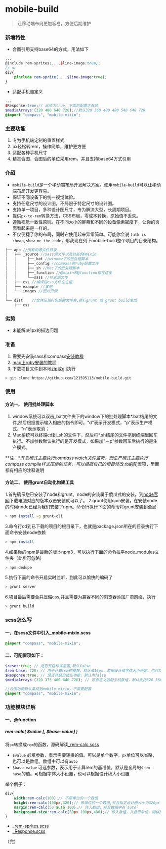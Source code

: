 # mobile-build
> 让移动端布局更加容易，方便后期维护

### 新增特性

- 合图引用支持base64的方式，用法如下

```scss
...
@include rem-sprites(...,$line-image:true);
// or
div{
    @include rem-sprite(...,$line-image:true);
}
```

- 适配手机自定义

```scss
...
$Response:true;// 此项为true，下面的配置才有效
$mediaArrays:(320 480 640 720);//默认320 360 400 480 540 640 720
@import "compass", "mobile-mixin";
```
### 主要功能
>
1. 专为手机端定制的重置样式
2. px轻松转rem，操作简单，维护更方便
3. 适配各种手机尺寸
4. 精灵合图，合图后的单位采用rem，并且支持base64方式引用

### 介绍
>
- `mobile-build`是一个移动端布局开发解决方案。使用`mobile-build`可以让移动端布局开发更容易。
- 保证不同设备下的统一视觉体验。
- 支持任意尺寸的设计图，不局限于特定尺寸的设计图。
- 支持单一项目，多种设计图尺寸，专为解决大型，长周期项目。
- 提供`px-to-rem`转换方法，CSS布局，零成本转换，原始值不丢失。
- 遵循视觉一致性原则。在不同大小的屏幕和不同的设备像素密度下，让你的页面看起来是一样的。
- 不仅便捷了你的布局，同时它使用起来异常简单。可能你会说 `talk is cheap,show me the code`，那我现在列下mobile-build整个项目的目录结构。

```javascript
├── app	//所有的源文件目录
│   ├── _source //sass源文件以及封装的@mixin
│   │     ├──_bat //window下的批处理脚本
│   │     ├──_config //compass的ruby配置文件
│   │     ├──_sh //Mac下的批处理脚本
│   │     ├──_function //@mixin和@function都在这里
│   │     └──sass //样式源文件
│   ├── css //编译后css文件在这里
│   ├── example //案例
│   └── images //图片资源
│
└── dist	//文件压缩打包后的文件夹,执行grunt 或 grunt build生成
    ├── css
```

### 劣势
>
- 未能解决1px的描边问题

### 准备
>
1. 需要先安装sass和compass[安装教程](http://www.w3cplus.com/sassguide/install.html)
2. [mac上ruby安装的教程](http://itcourses.cs.unh.edu/assets/docs/704/reports/fall11/Ruby%20on%20Rails%20Tutorial%20-%20Eric%20Callan.pdf)
3. 下载项目文件到本地[zip](https://github.com/121595113/mobile-build/releases)或git执行
```bash
> git clone https://github.com/121595113/mobile-build.git
```

### 使用

#### 方法一、 使用批处理脚本
>
1. window系统可以双击_bat文件夹下的window下的批处理脚本*.bat结尾的文件,然后根据提示输入相应的指令即可。"d"表示开发模式，"p"表示生产模式，"n"表示取消；
2. Mac系统可以终端cd到_sh的文件下，然后将*.sh结尾的文件拖到终端里回车执行。不加参数默认执行的是开发模式，如果加"－p"参数回车后执行的是生产模式。

**注：**开发模式主要执行compass watch文件监听，而生产模式主要执行compass compile样式压缩的任务，可以根据自己的项目修改*.rb的配置项，里面都有相应的注释说明

#### 方法二、 使用grunt自动化构建工具
>
1.首先确保您已安装了node和grunt。node的安装属于傻瓜式的安装，到[node官网](https://nodejs.org/en/)下载电脑对应的版本双击安装就可以了。
2.grunt使用npm安装，在安装node的时候node已经为我们安装了npm。命令行执行下面的命令将grunt安装到全局
```bash
> npm install -g grunt-cli
```
>
3.命令行cd到已下载的项目的根目录下，也就是package.json所在的目录执行下面命令安装node依赖
```bash
> npm install
```
>
4.如果你的npm是最新的版本npm3，可以执行下面的命令拉平node_modules文件夹（此步可忽略）
```bash
> npm dedupe
```
>
5.执行下面的命令开启实时监听，到此可以愉快的编码了
```bash
> grunt server
```
>
6.项目最后需要合并压缩css,并且需要为兼容不同的浏览器添加厂商前缀，执行
```bash
> grunt build
```

### scss怎么写

#### 一、在scss文件中引入_mobile-mixin.scss

```scss
@import "compass", "mobile-mixin";
```

#### 二、可配置项如下：

```scss
$reset:true; // 是否开启样式重置,默认false
$rem-base: 720; // 用于计算rem的基数，默认值16px，依据设计稿字体大小而定。也可以根据设计搞的宽度来定，如：320 480 640 720 750，但不仅限与此。字体大小与设计稿的对应关系12:320 18:480 24:640 27:720。
$Response:true; // 是否开启自适应功能，默认为false
$mediaArrays:(320 375 480 640 720); // 可自定义适配手机数组，默认支持320 360 400 480 540 640 720的手机

//合图功能默认集成到mobile-mixin，不需要配置
@import "compass", "mobile-mixin";
```

### 功能模块详解

#### 一、@function

##### rem-calc( $value [, $base-value] )
> 
将`px`转换成`rem`的函数，源码解读[_rem-calc.scss](https://github.com/121595113/mobile-build/wiki/rem-calc)
- `$value` 必填参数，表示需要转换的值。可以是单个数字，`px`单位可以省略，也可以是数组。数组中可以有`auto`
- `$base-value` 可选参数，表示用于计算rem的基准值，默认是全局的`$rem-base`的值。可根据字体大小设置，也可以根据设计稿大小设置

举个例子：
```scss
div{
    width:rem-calc(100);// 不带单位的一个数值
    height:rem-calc(100px,320);// 带单位的一个数值,并且指定设计图大小为320px
    margin:rem-calc(50 auto 100);// 传入数组，并且数组中有`auto`
    background-size:rem-calc(50px 100px,480);// 传入数组，并且带单位，同样指定了设计稿的宽度为480px
}
```

- [_rem-sprites.scss](https://github.com/121595113/mobile-build/wiki/rem-sprites)
- [_Response.scss](https://github.com/121595113/mobile-build/wiki/Response)
 

（完）
